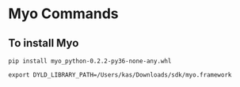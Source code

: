 # Myo Commands
## To install Myo

`pip install myo_python-0.2.2-py36-none-any.whl`

`export DYLD_LIBRARY_PATH=/Users/kas/Downloads/sdk/myo.framework`
